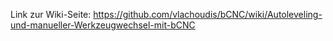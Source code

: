 Link zur Wiki-Seite:
https://github.com/vlachoudis/bCNC/wiki/Autoleveling-und-manueller-Werkzeugwechsel-mit-bCNC
